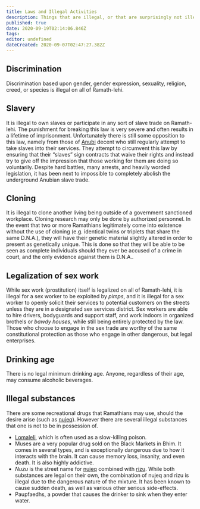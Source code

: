 ```yaml
---
title: Laws and Illegal Activities
description: Things that are illegal, or that are surprisingly not illegal.
published: true
date: 2020-09-19T02:14:06.846Z
tags: 
editor: undefined
dateCreated: 2020-09-07T02:47:27.382Z
---
```


## Discrimination

Discrimination based upon gender, gender expression, sexuality, religion, creed, or species is illegal on all of Ramath-lehi.

## Slavery

It is illegal to own slaves or participate in any sort of slave trade on Ramath-lehi. The punishment for breaking this law is very severe and often results in a lifetime of imprisonment. Unfortunately there is still some opposition to this law, namely from those of [Anubi](/species/anubi) decent who still regularly attempt to take slaves into their services. They attempt to circumvent this law by ensuring that their “slaves” sign contracts that waive their rights and instead try to give off the impression that those working for them are doing so voluntarily. Despite hard battles, many arrests, and heavily worded legislation, it has been next to impossible to completely abolish the underground Anubian slave trade.

## Cloning

It is illegal to clone another living being outside of a government sanctioned workplace. Cloning research may only be done by authorized personnel. In the event that two or more Ramathians legitimately come into existence without the use of cloning (e.g. identical twins or triplets that share the same D.N.A.), they will have their genetic material slightly altered in order to present as genetically unique. This is done so that they will be able to be seen as complete individuals should they ever be accused of a crime in court, and the only evidence against them is D.N.A..

## Legalization of sex work

While sex work (prostitution) itself is legalized on all of Ramath-lehi, it is illegal for a sex worker to be exploited by *pimps*, and it is illegal for a sex worker to openly solicit their services to potential customers on the streets unless they are in a designated sex services district. Sex workers are able to hire drivers, bodyguards and support staff, and work indoors in organized brothels or *bawdy houses*, while still being entirely protected by the law. Those who choose to engage in the sex trade are worthy of the same constitutional protection as those who engage in other dangerous, but legal enterprises.

## Drinking age

There is no legal minimum drinking age. Anyone, regardless of their age, may consume alcoholic beverages.

## Illegal substances

There are some recreational drugs that Ramathians may use, should the desire arise (such as [nujeq](/floras/nujeq)). However there are several illegal substances that one is not to be in possession of.

- [Lomaleli](/floras/lomaleli), which is often used as a slow-killing poison.
- Muses are a very popular drug sold on the Black Markets in Bhim. It comes in several types, and is exceptionally dangerous due to how it interacts with the brain. It can cause memory loss, insanity, and even death. It is also highly addictive.
- *Nuzu* is the street name for [nujeq](/floras/nujeq) combined with [rizu](/floras/rizu). While both substances are legal on their own, the combination of nujeq and rizu is illegal due to the dangerous nature of the mixture. It has been known to cause sudden death, as well as various other serious side-effects.
- Paupfaedhs, a powder that causes the drinker to sink when they enter water.
